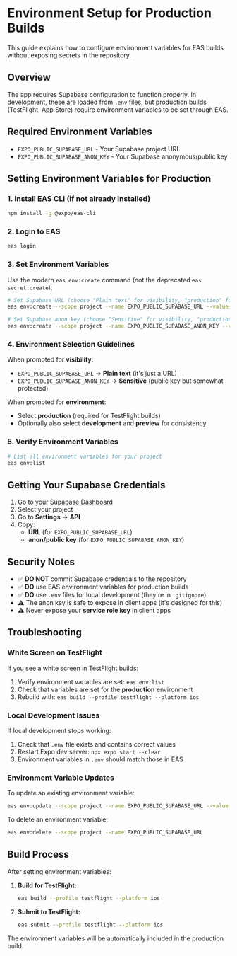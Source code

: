 # Environment Setup for Production Builds

This guide explains how to configure environment variables for EAS builds without exposing secrets in the repository.

## Overview

The app requires Supabase configuration to function properly. In development, these are loaded from `.env` files, but production builds (TestFlight, App Store) require environment variables to be set through EAS.

## Required Environment Variables

- `EXPO_PUBLIC_SUPABASE_URL` - Your Supabase project URL
- `EXPO_PUBLIC_SUPABASE_ANON_KEY` - Your Supabase anonymous/public key

## Setting Environment Variables for Production

### 1. Install EAS CLI (if not already installed)
```bash
npm install -g @expo/eas-cli
```

### 2. Login to EAS
```bash
eas login
```

### 3. Set Environment Variables
Use the modern `eas env:create` command (not the deprecated `eas secret:create`):

```bash
# Set Supabase URL (choose "Plain text" for visibility, "production" for environment)
eas env:create --scope project --name EXPO_PUBLIC_SUPABASE_URL --value "YOUR_SUPABASE_URL_HERE"

# Set Supabase anon key (choose "Sensitive" for visibility, "production" for environment)  
eas env:create --scope project --name EXPO_PUBLIC_SUPABASE_ANON_KEY --value "YOUR_SUPABASE_ANON_KEY_HERE"
```

### 4. Environment Selection Guidelines

When prompted for **visibility**:
- `EXPO_PUBLIC_SUPABASE_URL` → **Plain text** (it's just a URL)
- `EXPO_PUBLIC_SUPABASE_ANON_KEY` → **Sensitive** (public key but somewhat protected)

When prompted for **environment**:
- Select **production** (required for TestFlight builds)
- Optionally also select **development** and **preview** for consistency

### 5. Verify Environment Variables
```bash
# List all environment variables for your project
eas env:list
```

## Getting Your Supabase Credentials

1. Go to your [Supabase Dashboard](https://supabase.com/dashboard)
2. Select your project
3. Go to **Settings** → **API**
4. Copy:
   - **URL** (for `EXPO_PUBLIC_SUPABASE_URL`)
   - **anon/public key** (for `EXPO_PUBLIC_SUPABASE_ANON_KEY`)

## Security Notes

- ✅ **DO NOT** commit Supabase credentials to the repository
- ✅ **DO** use EAS environment variables for production builds
- ✅ **DO** use `.env` files for local development (they're in `.gitignore`)
- ⚠️ The anon key is safe to expose in client apps (it's designed for this)
- ⚠️ Never expose your **service role key** in client apps

## Troubleshooting

### White Screen on TestFlight
If you see a white screen in TestFlight builds:
1. Verify environment variables are set: `eas env:list`
2. Check that variables are set for the **production** environment
3. Rebuild with: `eas build --profile testflight --platform ios`

### Local Development Issues
If local development stops working:
1. Check that `.env` file exists and contains correct values
2. Restart Expo dev server: `npx expo start --clear`
3. Environment variables in `.env` should match those in EAS

### Environment Variable Updates
To update an existing environment variable:
```bash
eas env:update --scope project --name EXPO_PUBLIC_SUPABASE_URL --value "NEW_VALUE"
```

To delete an environment variable:
```bash
eas env:delete --scope project --name EXPO_PUBLIC_SUPABASE_URL
```

## Build Process

After setting environment variables:

1. **Build for TestFlight:**
   ```bash
   eas build --profile testflight --platform ios
   ```

2. **Submit to TestFlight:**
   ```bash
   eas submit --profile testflight --platform ios
   ```

The environment variables will be automatically included in the production build.